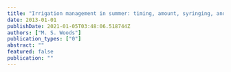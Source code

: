 ```yaml
---
title: "Irrigation management in summer: timing, amount, syringing, and water quality"
date: 2013-01-01
publishDate: 2021-01-05T03:48:06.518744Z
authors: ["M. S. Woods"]
publication_types: ["0"]
abstract: ""
featured: false
publication: ""
---
```


